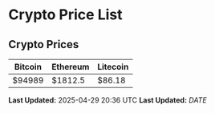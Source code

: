 # Crypto Price List

## Crypto Prices
| Bitcoin | Ethereum | Litecoin |
| ------- | -------- | -------- |
| $94989 | $1812.5 | $86.18 |
**Last Updated:** 2025-04-29 20:36 UTC
**Last Updated:** $DATE$

